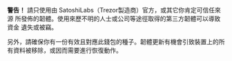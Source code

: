 **警告！** 請只使用由 SatoshiLabs（Trezor製造商）官方，或其它你肯定可信任來源
所發佈的韌體。使用來歷不明的人士或公司等途徑取得的第三方韌體可以導致資金
遺失或被竊。

另外，請確保你有一份有效且對應此錢包的種子。韌體更新有機會引致裝置上的所
有資料被移除，或因而需要進行恢復動作。
